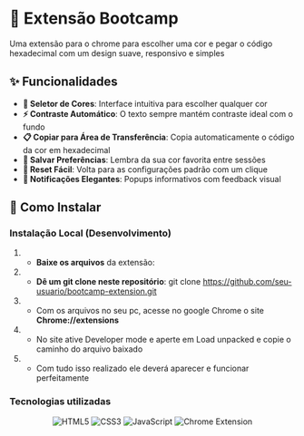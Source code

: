 # 🎨 Extensão Bootcamp

Uma extensão para o chrome para escolher uma cor e pegar o código hexadecimal com um design suave, responsivo e simples

## ✨ Funcionalidades

- **🎨 Seletor de Cores**: Interface intuitiva para escolher qualquer cor
- **⚡ Contraste Automático**: O texto sempre mantém contraste ideal com o fundo
- **📋 Copiar para Área de Transferência**: Copia automaticamente o código da cor em hexadecimal
- **💾 Salvar Preferências**: Lembra da sua cor favorita entre sessões
- **🔄 Reset Fácil**: Volta para as configurações padrão com um clique
- **🔔 Notificações Elegantes**: Popups informativos com feedback visual

## 🚀 Como Instalar

### Instalação Local (Desenvolvimento)

1. - **Baixe os arquivos** da extensão:
2. - **Dê um git clone neste repositório**: git clone https://github.com/seu-usuario/bootcamp-extension.git
3. - Com os arquivos no seu pc, acesse no google Chrome o site **Chrome://extensions**
4. - No site ative Developer mode e aperte em Load unpacked e copie o caminho do arquivo baixado
5. - Com tudo isso realizado ele deverá aparecer e funcionar perfeitamente


### Tecnologias utilizadas 

<p align="center"> <img src="https://img.shields.io/badge/HTML5-E34F26?style=for-the-badge&logo=html5&logoColor=white" alt="HTML5"> <img src="https://img.shields.io/badge/CSS3-1572B6?style=for-the-badge&logo=css3&logoColor=white" alt="CSS3"> <img src="https://img.shields.io/badge/JavaScript-F7DF1E?style=for-the-badge&logo=javascript&logoColor=black" alt="JavaScript"> <img src="https://img.shields.io/badge/Chrome_Extension-4285F4?style=for-the-badge&logo=google-chrome&logoColor=white" alt="Chrome Extension"> </p>
